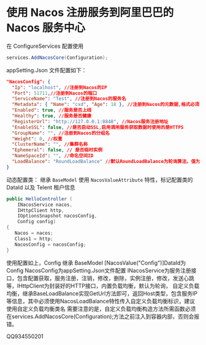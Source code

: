 # 使用 Nacos 注册服务到阿里巴巴的 Nacos 服务中心

在 ConfigureServices 配置使用

```csharp
services.AddNacosCore(Configuration);
```

appSetting.Json 文件配置如下：

```json
"NacosConfig": {
  "Ip": "localhost", //注册到Nacos的IP 
  "Port": 51711,//注册到Nacos的端口 
  "ServiceName": "Test", //注册到Nacos的服务名
  "Metadata": { "Name": "cxd", "Age": 18 }, //注册到Nacos的元数据,格式必须为Json字符串
  "Enabled": true, //服务是否上线 
  "Healthy": true, //服务是否健康 
  "RegisterUrl": "http://127.0.0.1:8848", //Nacos服务注册地址 
  "EnableSSL": false, //是否启动SSL,启用调用服务获取数据时使用的是HTTPS 
  "GroupName": "", //注册到Nacos的分组名 
  "Weight": 0, //权重 
  "ClusterName": "", //集群名称 
  "Ephemeral": false, // 是否临时实例 
  "NameSpaceId": "", //命名空间ID 
  "LoadBalance": "RoundLoadBalance" //默认RoundLoadBalance为轮询算法，值为特性的值 
}
```

动态配置类：
继承 `BaseModel` 使用 `NacosValueAttribute` 特性，标记配置类的 DataId 以及 Telent 租户信息

```csharp
public HelloController (
	INacosService nacos,
	IHttpClient http,
	IOptionsSnapshot nacosConfig,
	Config config) 
{ 
   Nacos = nacos;
   Class1 = http; 
   NacosConfig = nacosConfig; 
} 
```

使用配置如上，Config 继承 BaseModel [NacosValue("Config")]DataId为Config NacosConfig为appSetting.Json文件配置 INacosService为服务注册接口，包含配置获取，服务注册，注销，修改，删除，实例注册，修改，发送心跳等，IHttpClient为封装好的HTTP接口，内置负载均衡，默认为轮询， 自定义负载均衡，继承BaseLoadBalance实现GetUrl方法即可，返回Host类型，包含服务IP等信息，其中必须使用NacosLoadBalance特性传入自定义负载均衡标识，建议使用自定义负载均衡类名 需要注意的是，自定义负载均衡构造方法所需函数必须在services.AddNacosCore(Configuration);方法之前注入到容器内部，否则会报错。

 QQ934550201
